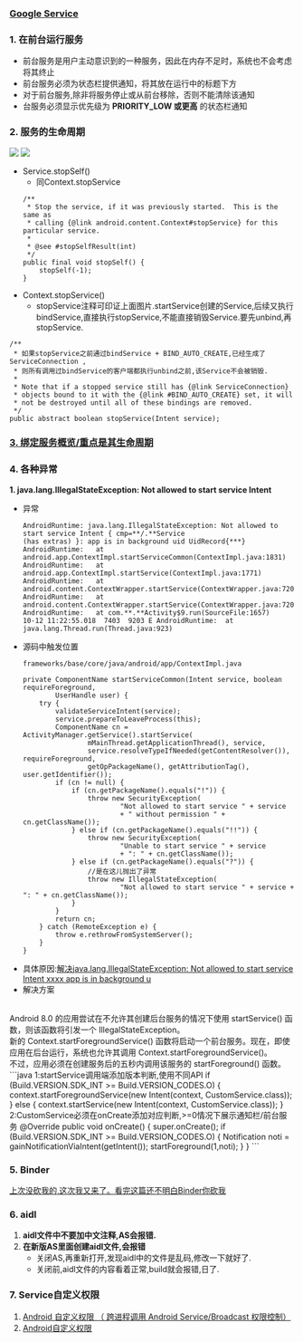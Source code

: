 ### [Google Service](https://developer.android.google.cn/guide/components/services#Foreground)
### 1. 在前台运行服务
- 前台服务是用户主动意识到的一种服务，因此在内存不足时，系统也不会考虑将其终止
- 前台服务必须为状态栏提供通知，将其放在运行中的标题下方
- 对于前台服务,除非将服务停止或从前台移除，否则不能清除该通知
- 台服务必须显示优先级为 **PRIORITY_LOW 或更高** 的状态栏通知
### 2. 服务的生命周期
![](https://p3-juejin.byteimg.com/tos-cn-i-k3u1fbpfcp/a42ad88e753445f683317da21000618f~tplv-k3u1fbpfcp-zoom-1.image)
![](https://p6-juejin.byteimg.com/tos-cn-i-k3u1fbpfcp/f3bc5fd45b7e439a821f49e5006e69d4~tplv-k3u1fbpfcp-zoom-1.image)
- Service.stopSelf()
	- 同Context.stopService
    ```
    /**
     * Stop the service, if it was previously started.  This is the same as
     * calling {@link android.content.Context#stopService} for this particular service.
     *  
     * @see #stopSelfResult(int)
     */
    public final void stopSelf() {
        stopSelf(-1);
    }
    ```
- Context.stopService()
	- stopService注释可印证上面图片.startService创建的Service,后续又执行bindService,直接执行stopService,不能直接销毁Service.要先unbind,再stopService.
```
/**
 * 如果stopService之前通过bindService + BIND_AUTO_CREATE,已经生成了 ServiceConnection ,
 * 则所有调用过bindService的客户端都执行unbind之前,该Service不会被销毁.
 *
 * Note that if a stopped service still has {@link ServiceConnection}
 * objects bound to it with the {@link #BIND_AUTO_CREATE} set, it will
 * not be destroyed until all of these bindings are removed.
 */
public abstract boolean stopService(Intent service);
```
### [3. 绑定服务概览/重点是其生命周期](https://developer.android.google.cn/guide/components/bound-services#Lifecycle)

### 4. 各种异常
**1. java.lang.IllegalStateException: Not allowed to start service Intent**
- 异常
  ```
  AndroidRuntime: java.lang.IllegalStateException: Not allowed to start service Intent { cmp=**/.**Service
  (has extras) }: app is in background uid UidRecord{***}
  AndroidRuntime: 	at android.app.ContextImpl.startServiceCommon(ContextImpl.java:1831)
  AndroidRuntime: 	at android.app.ContextImpl.startService(ContextImpl.java:1771)
  AndroidRuntime: 	at android.content.ContextWrapper.startService(ContextWrapper.java:720)
  AndroidRuntime: 	at android.content.ContextWrapper.startService(ContextWrapper.java:720)
  AndroidRuntime: 	at com.**.**Activity$9.run(SourceFile:1657)
  10-12 11:22:55.018  7403  9203 E AndroidRuntime: 	at java.lang.Thread.run(Thread.java:923)
  ```
- 源码中触发位置
  ```
  frameworks/base/core/java/android/app/ContextImpl.java

  private ComponentName startServiceCommon(Intent service, boolean requireForeground,
          UserHandle user) {
      try {
          validateServiceIntent(service);
          service.prepareToLeaveProcess(this);
          ComponentName cn = ActivityManager.getService().startService(
                  mMainThread.getApplicationThread(), service,
                  service.resolveTypeIfNeeded(getContentResolver()), requireForeground,
                  getOpPackageName(), getAttributionTag(), user.getIdentifier());
          if (cn != null) {
              if (cn.getPackageName().equals("!")) {
                  throw new SecurityException(
                          "Not allowed to start service " + service
                          + " without permission " + cn.getClassName());
              } else if (cn.getPackageName().equals("!!")) {
                  throw new SecurityException(
                          "Unable to start service " + service
                          + ": " + cn.getClassName());
              } else if (cn.getPackageName().equals("?")) {
                  //是在这儿抛出了异常
                  throw new IllegalStateException(
                          "Not allowed to start service " + service + ": " + cn.getClassName());
              }
          }
          return cn;
      } catch (RemoteException e) {
          throw e.rethrowFromSystemServer();
      }
  }
  ```
- 具体原因:[解决java.lang.IllegalStateException: Not allowed to start service Intent xxxx app is in background u](https://blog.csdn.net/ouzhuangzhuang/article/details/83540808)
- 解决方案
<br>
Android 8.0 的应用尝试在不允许其创建后台服务的情况下使用 startService() 函数，则该函数将引发一个 IllegalStateException。
<br>
新的 Context.startForegroundService() 函数将启动一个前台服务。现在，即使应用在后台运行，系统也允许其调用 Context.startForegroundService()。
<br>
不过，应用必须在创建服务后的五秒内调用该服务的 startForeground() 函数。
  ```java
  1:startService调用端添加版本判断,使用不同API
  if (Build.VERSION.SDK_INT >= Build.VERSION_CODES.O) {
      context.startForegroundService(new Intent(context, CustomService.class));
  } else {
      context.startService(new Intent(context, CustomService.class));
  }
  2:CustomService必须在onCreate添加对应判断,>=0情况下展示通知栏/前台服务
  @Override
  public void onCreate() {
    super.onCreate();
    if (Build.VERSION.SDK_INT >= Build.VERSION_CODES.O) {
      Notification noti = gainNotificationViaIntent(getIntent());
      startForeground(1,noti); 
    }
  }
  ```
  
### 5. Binder
[上次没砍我的,这次我又来了。看完这篇还不明白Binder你砍我](https://juejin.im/post/6867139592739356686)

### 6. aidl
1. **aidl文件中不要加中文注释,AS会报错.**
2. **在新版AS里面创建aidl文件,会报错**
	- 关闭AS,再重新打开,发现aidl中的文件是乱码,修改一下就好了.
    - 关闭前,aidl文件的内容看着正常,build就会报错,日了.

### 7. Service自定义权限
1. [Android 自定义权限 （ 跨进程调用 Android Service/Broadcast 权限控制）](https://blog.csdn.net/yxz30/article/details/43163339)
2. [Android自定义权限](https://www.cnblogs.com/aimqqroad-13/p/8927179.html)
